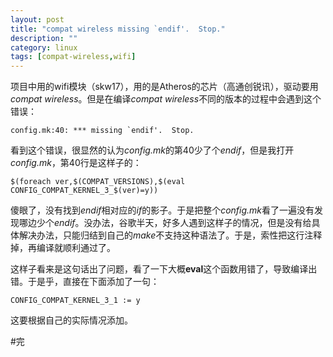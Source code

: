 ```yaml
---
layout: post
title: "compat wireless missing `endif'.  Stop."
description: ""
category: linux
tags: [compat-wireless,wifi]
---
```


项目中用的wifi模块（skw17），用的是Atheros的芯片（高通创锐讯），驱动要用*compat wireless*。但是在编译*compat wireless*不同的版本的过程中会遇到这个错误：  

	config.mk:40: *** missing `endif'.  Stop.  

看到这个错误，很显然的认为*config.mk*的第40少了个*endif*，但是我打开*config.mk*，第40行是这样子的：  

	$(foreach ver,$(COMPAT_VERSIONS),$(eval CONFIG_COMPAT_KERNEL_3_$(ver)=y))   

傻眼了，没有找到*endif*相对应的*if*的影子。于是把整个*config.mk*看了一遍没有发现哪边少个*endif*。没办法，谷歌半天，好多人遇到这样子的情况，但是没有给具体解决办法，只能归结到自己的*make*不支持这种语法了。于是，索性把这行注释掉，再编译就顺利通过了。  

这样子看来是这句话出了问题，看了一下大概**eval**这个函数用错了，导致编译出错。于是乎，直接在下面添加了一句：  

	CONFIG_COMPAT_KERNEL_3_1 := y  

这要根据自己的实际情况添加。

#完

